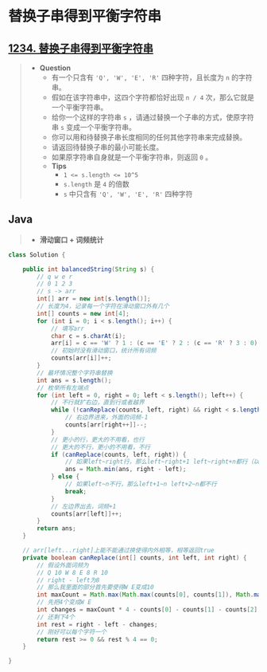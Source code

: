 # 替换子串得到平衡字符串

## [1234. 替换子串得到平衡字符串](https://leetcode.cn/problems/replace-the-substring-for-balanced-string/)

> - **Question**
>   - 有一个只含有 `'Q', 'W', 'E', 'R'` 四种字符，且长度为 `n` 的字符串。
>   - 假如在该字符串中，这四个字符都恰好出现 `n / 4` 次，那么它就是一个平衡字符串。
>   - 给你一个这样的字符串 `s` ，请通过替换一个子串的方式，使原字符串 `s` 变成一个平衡字符串。
>   - 你可以用和待替换子串长度相同的任何其他字符串来完成替换。
>   - 请返回待替换子串的最小可能长度。
>   - 如果原字符串自身就是一个平衡字符串，则返回 `0` 。
>   - **Tips**
>     - `1 <= s.length <= 10^5`
>     - `s.length` 是 `4` 的倍数
>     - `s` 中只含有 `'Q', 'W', 'E', 'R'` 四种字符

## Java

> - **滑动窗口 + 词频统计**

```java
class Solution {

    public int balancedString(String s) {
        // q w e r
        // 0 1 2 3
        // s -> arr
        int[] arr = new int[s.length()];
        // 长度为4，记录每一个字符在滑动窗口外有几个
        int[] counts = new int[4];
        for (int i = 0; i < s.length(); i++) {
            // 填写arr
            char c = s.charAt(i);
            arr[i] = c == 'W' ? 1 : (c == 'E' ? 2 : (c == 'R' ? 3 : 0));
            // 初始时没有滑动窗口，统计所有词频
            counts[arr[i]]++;
        }
        // 最坏情况整个字符串替换
        int ans = s.length();
        // 枚举所有左端点
        for (int left = 0, right = 0; left < s.length(); left++) {
            // 不行就扩右边，直到行或者越界
            while (!canReplace(counts, left, right) && right < s.length()) {
                // 右边界进来，外面的词频-1
                counts[arr[right++]]--;
            }
            // 更小的行，更大的不用看，也行
            // 更大的不行，更小的不用看，不行
            if (canReplace(counts, left, right)) {
                // 如果left~right行，那么left~right+1 left~right+n都行（以这个为前缀的区间）
                ans = Math.min(ans, right - left);
            } else {
                // 如果left~n不行，那么left+1~n left+2~n都不行
                break;
            }
            // 左边界出去，词频+1
            counts[arr[left]]++;
        }
        return ans;
    }

    // arr[left...right]上能不能通过换使得内外相等，相等返回true
    private boolean canReplace(int[] counts, int left, int right) {
        // 假设外面词频为
        // Q 10 W 8 E 8 R 10
        // right - left为8
        // 那么我里面的部分首先要使得W E变成10
        int maxCount = Math.max(Math.max(counts[0], counts[1]), Math.max(counts[2], counts[3]));
        // 先把4个变成W E
        int changes = maxCount * 4 - counts[0] - counts[1] - counts[2] - counts[3];
        // 还剩下4个
        int rest = right - left - changes;
        // 刚好可以每个字符一个
        return rest >= 0 && rest % 4 == 0;
    }

}
```
